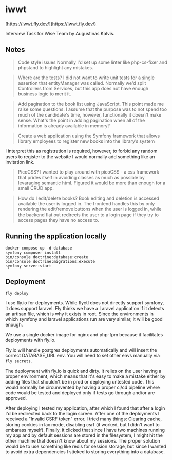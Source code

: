 # iwwt
[https://iwwt.fly.dev/](https://iwwt.fly.dev/)

Interview Task for Wise Team by Augustinas Kalvis.

## Notes
> Code style issues
Normally I'd set up some linter like php-cs-fixer and phpstand to highlight
any mistakes.

> Where are the tests?
I did not want to write unit tests for a single assertion that entityManager
was called. Normally we'd split Controllers from Services, but this app does
not have enough business logic to merit it.

> Add pagination to the book list using JavaScript.
This point made me raise some questions. I assume that the purpose was to not
spend too much of the candidate's time, however, functionally it doesn't make
sense. What's the point in adding pagination when all of the information is 
already available in memory?

> Create a web application using the Symfony framework that allows library
> employees to register new books into the library’s system

I interpret this as registration is required, however, to forbid any random
users to register to the website I would normally add something like an 
invitation link.

> PicoCSS?
I wanted to play around with picoCSS - a css framework that prides itself in 
avoiding classes as much as possible by levaraging semantic html. Figured it 
would be more than enough for a small CRUD app.

> How do I edit/delete books?
Book editing and deletion is accessed available the user is logged in. The 
frontend handles this by only rendering the edit/remove buttons when the user 
is logged in, while the backend flat out redirects the user to a login page if
they try to access pages they have no access to.

## Running the application locally

```
docker compose up -d database
symfony composer install
bin/console doctrine:database:create
bin/console doctrine:migrations:execute
symfony server:start
```

## Deployment

```
fly deploy
```

I use fly.io for deployments. While flyctl does not directly support symfony,
it does support laravel. Fly thinks we have a Laravel application if it 
detects an artisan file, which is why it exists in root. Since the environments
in which symfony and laravel applications run are very similar, it will be good
enough.

We use a single docker image for nginx and php-fpm because it facilitates 
deployments with fly.io.

Fly.io will handle postgres deployments automatically and will insert the
correct DATABASE_URL env. You will need to set other envs manually via 
`fly secrets`.

The deployment with fly.io is quick and dirty. It relies on the user having a
proper environment, which means that it's easy to make a mistake either by 
adding files that shouldn't be in prod or deploying untested code. This would
normally be circumvented by having a proper ci/cd pipeline where code would be
tested and deployed only if tests go through and/or are approved.

After deploying I tested my application, after which I found that after a login
I'd be redirected back to the login screen. After one of the deployments I 
received a "Invalid CSRF token" error. I tried many things: Clearing cache,
storing cookies in lax mode, disabling csrf (it worked, but I didn't want to 
embarass myself). Finally, it clicked that since I have two machines running
my app and by default sessions are stored in the filesystem, I might hit the 
other machine that doesn't know about my sessions. The proper solution would be
to use something like redis for session storage, but since I wanted to avoid 
extra dependencies I sticked to storing everything into a database.
